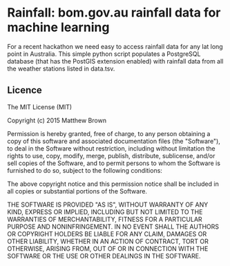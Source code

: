 # Rainfall: bom.gov.au rainfall data for machine learning

For a recent hackathon we need easy to access rainfall data for any lat long point in Australia.
This simple python script populates a PostgreSQL database (that has the PostGIS extension enabled) with rainfall data from all the weather stations listed in data.tsv.


## Licence

The MIT License (MIT)

Copyright (c) 2015 Matthew Brown

Permission is hereby granted, free of charge, to any person obtaining a copy
of this software and associated documentation files (the "Software"), to deal
in the Software without restriction, including without limitation the rights
to use, copy, modify, merge, publish, distribute, sublicense, and/or sell
copies of the Software, and to permit persons to whom the Software is
furnished to do so, subject to the following conditions:

The above copyright notice and this permission notice shall be included in all
copies or substantial portions of the Software.

THE SOFTWARE IS PROVIDED "AS IS", WITHOUT WARRANTY OF ANY KIND, EXPRESS OR
IMPLIED, INCLUDING BUT NOT LIMITED TO THE WARRANTIES OF MERCHANTABILITY,
FITNESS FOR A PARTICULAR PURPOSE AND NONINFRINGEMENT. IN NO EVENT SHALL THE
AUTHORS OR COPYRIGHT HOLDERS BE LIABLE FOR ANY CLAIM, DAMAGES OR OTHER
LIABILITY, WHETHER IN AN ACTION OF CONTRACT, TORT OR OTHERWISE, ARISING FROM,
OUT OF OR IN CONNECTION WITH THE SOFTWARE OR THE USE OR OTHER DEALINGS IN THE
SOFTWARE.

